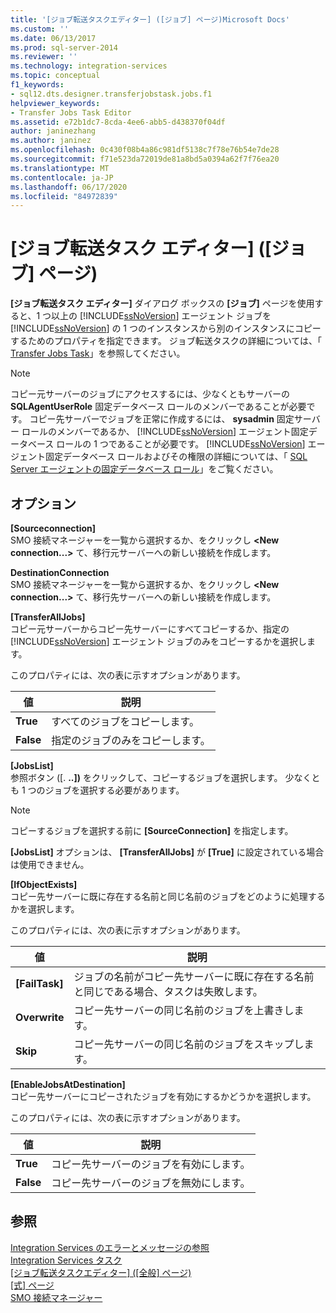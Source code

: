 ```yaml
---
title: '[ジョブ転送タスクエディター] ([ジョブ] ページ)Microsoft Docs'
ms.custom: ''
ms.date: 06/13/2017
ms.prod: sql-server-2014
ms.reviewer: ''
ms.technology: integration-services
ms.topic: conceptual
f1_keywords:
- sql12.dts.designer.transferjobstask.jobs.f1
helpviewer_keywords:
- Transfer Jobs Task Editor
ms.assetid: e72b1dc7-8cda-4ee6-abb5-d438370f04df
author: janinezhang
ms.author: janinez
ms.openlocfilehash: 0c430f08b4a86c981df5138c7f78e76b54e7de28
ms.sourcegitcommit: f71e523da72019de81a8bd5a0394a62f7f76ea20
ms.translationtype: MT
ms.contentlocale: ja-JP
ms.lasthandoff: 06/17/2020
ms.locfileid: "84972839"
---
```

# <a name="transfer-jobs-task-editor-jobs-page"></a>[ジョブ転送タスク エディター] ([ジョブ] ページ)
  **[ジョブ転送タスク エディター]** ダイアログ ボックスの **[ジョブ]** ページを使用すると、1 つ以上の [!INCLUDE[ssNoVersion](../includes/ssnoversion-md.md)] エージェント ジョブを [!INCLUDE[ssNoVersion](../includes/ssnoversion-md.md)] の 1 つのインスタンスから別のインスタンスにコピーするためのプロパティを指定できます。 ジョブ転送タスクの詳細については、「 [Transfer Jobs Task](control-flow/transfer-jobs-task.md)」を参照してください。  
  
> [!NOTE]  
>  コピー元サーバーのジョブにアクセスするには、少なくともサーバーの **SQLAgentUserRole** 固定データベース ロールのメンバーであることが必要です。 コピー先サーバーでジョブを正常に作成するには、 **sysadmin** 固定サーバー ロールのメンバーであるか、 [!INCLUDE[ssNoVersion](../includes/ssnoversion-md.md)] エージェント固定データベース ロールの 1 つであることが必要です。 [!INCLUDE[ssNoVersion](../includes/ssnoversion-md.md)] エージェント固定データベース ロールおよびその権限の詳細については、「 [SQL Server エージェントの固定データベース ロール](../ssms/agent/sql-server-agent-fixed-database-roles.md)」をご覧ください。  
  
## <a name="options"></a>オプション  
 **[Sourceconnection]**  
 SMO 接続マネージャーを一覧から選択するか、をクリックし **\<New connection...>** て、移行元サーバーへの新しい接続を作成します。  
  
 **DestinationConnection**  
 SMO 接続マネージャーを一覧から選択するか、をクリックし **\<New connection...>** て、移行先サーバーへの新しい接続を作成します。  
  
 **[TransferAllJobs]**  
 コピー元サーバーからコピー先サーバーにすべてコピーするか、指定の [!INCLUDE[ssNoVersion](../includes/ssnoversion-md.md)] エージェント ジョブのみをコピーするかを選択します。  
  
 このプロパティには、次の表に示すオプションがあります。  
  
|値|説明|  
|-----------|-----------------|  
|**True**|すべてのジョブをコピーします。|  
|**False**|指定のジョブのみをコピーします。|  
  
 **[JobsList]**  
 参照ボタン ([. **..])** をクリックして、コピーするジョブを選択します。 少なくとも 1 つのジョブを選択する必要があります。  
  
> [!NOTE]  
>  コピーするジョブを選択する前に **[SourceConnection]** を指定します。  
  
 **[JobsList]** オプションは、 **[TransferAllJobs]** が **[True]** に設定されている場合は使用できません。  
  
 **[IfObjectExists]**  
 コピー先サーバーに既に存在する名前と同じ名前のジョブをどのように処理するかを選択します。  
  
 このプロパティには、次の表に示すオプションがあります。  
  
|値|説明|  
|-----------|-----------------|  
|**[FailTask]**|ジョブの名前がコピー先サーバーに既に存在する名前と同じである場合、タスクは失敗します。|  
|**Overwrite**|コピー先サーバーの同じ名前のジョブを上書きします。|  
|**Skip**|コピー先サーバーの同じ名前のジョブをスキップします。|  
  
 **[EnableJobsAtDestination]**  
 コピー先サーバーにコピーされたジョブを有効にするかどうかを選択します。  
  
 このプロパティには、次の表に示すオプションがあります。  
  
|値|説明|  
|-----------|-----------------|  
|**True**|コピー先サーバーのジョブを有効にします。|  
|**False**|コピー先サーバーのジョブを無効にします。|  
  
## <a name="see-also"></a>参照  
 [Integration Services のエラーとメッセージの参照](../../2014/integration-services/integration-services-error-and-message-reference.md)   
 [Integration Services タスク](control-flow/integration-services-tasks.md)   
 [[ジョブ転送タスクエディター] &#40;[全般] ページ&#41;](general-page-of-integration-services-designers-options.md)   
 [[式] ページ](expressions/expressions-page.md)   
 [SMO 接続マネージャー](connection-manager/smo-connection-manager.md)  
  
  
